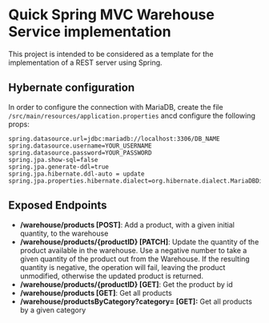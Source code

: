 # Quick Spring MVC Warehouse Service implementation

This project is intended to be considered as a template for the implementation of a REST server using Spring.

## Hybernate configuration

In order to configure the connection with MariaDB, create the file `/src/main/resources/application.properties` ancd configure the following props:

```arduino
spring.datasource.url=jdbc:mariadb://localhost:3306/DB_NAME
spring.datasource.username=YOUR_USERNAME
spring.datasource.password=YOUR_PASSWORD
spring.jpa.show-sql=false
spring.jpa.generate-ddl=true
spring.jpa.hibernate.ddl-auto = update
spring.jpa.properties.hibernate.dialect=org.hibernate.dialect.MariaDBDialect
```

## Exposed Endpoints

- **/warehouse/products [POST]**: Add a product, with a given initial quantity, to the warehouse
- **/warehouse/products/{productID} [PATCH]**: Update the quantity of the product available in the
warehouse. Use a negative number to take a given quantity of the product out from the Warehouse.
If the resulting quantity is negative, the operation will fail, leaving the product unmodified, otherwise the updated product is returned.
- **/warehouse/products/{productID} [GET]**: Get the product by id
- **/warehouse/products [GET]**: Get all products
- **/warehouse/productsByCategory?category=<category> [GET]:** Get all products by a given category